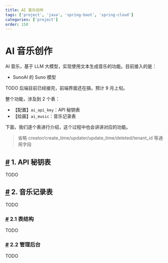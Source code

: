 ```yaml
---
title: AI 音乐创作
tags: ['project', 'java', 'spring-boot', 'spring-cloud']
categories: ['project']
order: 150
---
```

# AI 音乐创作

AI 音乐，基于 LLM 大模型，实现使用文本生成音乐的功能。目前接入的是：

 * SunoAI 的 Suno 模型

 TODO 后端目前已经接完，前端界面还在搞，预计 9 月上旬。

 整个功能，涉及到 2 个表：

 * 【配置】`ai_api_key`：API 秘钥表
* 【绘画】`ai_music`：音乐记录表

 下面，我们逐个表进行介绍，这个过程中也会讲讲对应的功能。

 
> 省略 creator/create\_time/updater/update\_time/deleted/tenant\_id 等通用字段

 ## [#](#_1-api-秘钥表) 1. API 秘钥表

 TODO

 ## [#](#_2-音乐记录表) 2. 音乐记录表

 TODO

 ### [#](#_2-1-表结构) 2.1 表结构

 TODO

 ### [#](#_2-2-管理后台) 2.2 管理后台

 TODO

